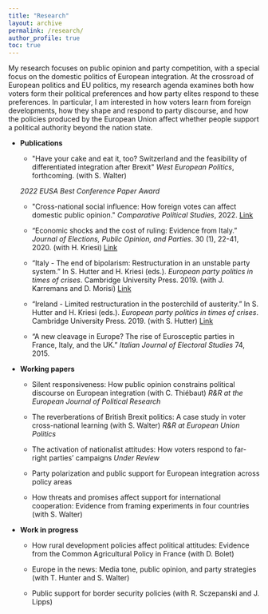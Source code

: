 ```yaml
---
title: "Research"
layout: archive
permalink: /research/
author_profile: true
toc: true
---
```



My research focuses on public opinion and party competition, with a special focus on the domestic politics of European integration. At the crossroad of European politics and EU politics, my research agenda examines both how voters form their political preferences and how party elites respond to these preferences. In particular, I am interested in how voters learn from foreign developments, how they shape and respond to party discourse, and how the policies produced by the European Union affect whether people support a political authority beyond the nation state.



- **Publications**
	- "Have your cake and eat it, too? Switzerland and the feasibility of differentiated integration after Brexit" <em>West European Politics</em>, forthcoming. (with S. Walter)
	 
	<em>2022 EUSA Best Conference Paper Award</em>

    - "Cross-national social influence: How foreign votes can affect domestic public opinion." <em>Comparative Political Studies</em>, 2022. <a href="https://journals.sagepub.com/doi/full/10.1177/00104140221088846">Link</a>

	- “Economic shocks and the cost of ruling: Evidence from Italy.” <em>Journal of Elections, Public Opinion, and Parties</em>. 30 (1), 22-41, 2020. (with H. Kriesi) <a href="https://www.tandfonline.com/doi/full/10.1080/17457289.2019.1571496">Link</a>

	- “Italy - The end of bipolarism: Restructuration in an unstable party system.” In S. Hutter and H. Kriesi (eds.). <em>European party politics in times of crises</em>. Cambridge University Press. 2019. (with J. Karremans and D. Morisi) <a href="https://www.cambridge.org/core/books/european-party-politics-in-times-of-crisis/italy-the-end-of-bipolarism-restructuration-in-an-unstable-party-system/23471B3E30ED5B76FBDC6A1A08FBCEE8">Link</a> 

	- “Ireland - Limited restructuration in the posterchild of austerity.” In S. Hutter and H. Kriesi (eds.). <em>European party politics in times of crises</em>. Cambridge University Press. 2019. (with S. Hutter) <a href="https://www.cambridge.org/core/books/european-party-politics-in-times-of-crisis/ireland-limited-restructuration-in-the-poster-child-of-austerity/50B07F6AEB93C93A19E21795AB19E19C">Link</a>

	- “A new cleavage in Europe? The rise of Eurosceptic parties in France, Italy, and the UK.” <em>Italian Journal of Electoral Studies</em> 74, 2015. 


- **Working papers**
    
    
	- Silent responsiveness: How public opinion constrains political discourse on European integration (with C. Thiébaut) <em>R&R at the European Journal of Political Research</em>

	- The reverberations of British Brexit politics: A case study in voter cross-national learning (with S. Walter) <em>R&R at European Union Politics</em>

	- The activation of nationalist attitudes: How voters respond to far-right parties’ campaigns <em>Under Review</em> 

    - Party polarization and public support for European integration across policy areas

    - How threats and promises affect support for international cooperation: Evidence from framing experiments in four countries (with S. Walter)



- **Work in progress**
    
	- How rural development policies affect political attitudes: Evidence from the Common Agricultural Policy in France (with D. Bolet)

	- Europe in the news: Media tone, public opinion, and party strategies (with T. Hunter and S. Walter)

	- Public support for border security policies (with R. Sczepanski and J. Lipps)

